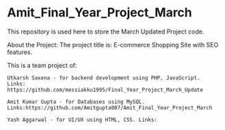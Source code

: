 # Amit_Final_Year_Project_March
This repository is used here to store the March Updated Project code.

About the Project: The project title is: E-commerce Shopping Site with SEO features.

This is a team project of:

    Utkarsh Saxena - for backend development using PHP, JavaScript.
    Links: https://github.com/messiakku1995/Final_Year_Project_March_Update
    
    Amit Kumar Gupta - for Databases using MySQL. 
    Links:https://github.com/Amitgupta007/Amit_Final_Year_Project_March
    
    Yash Aggarwal - for UI/UX using HTML, CSS. Links:
